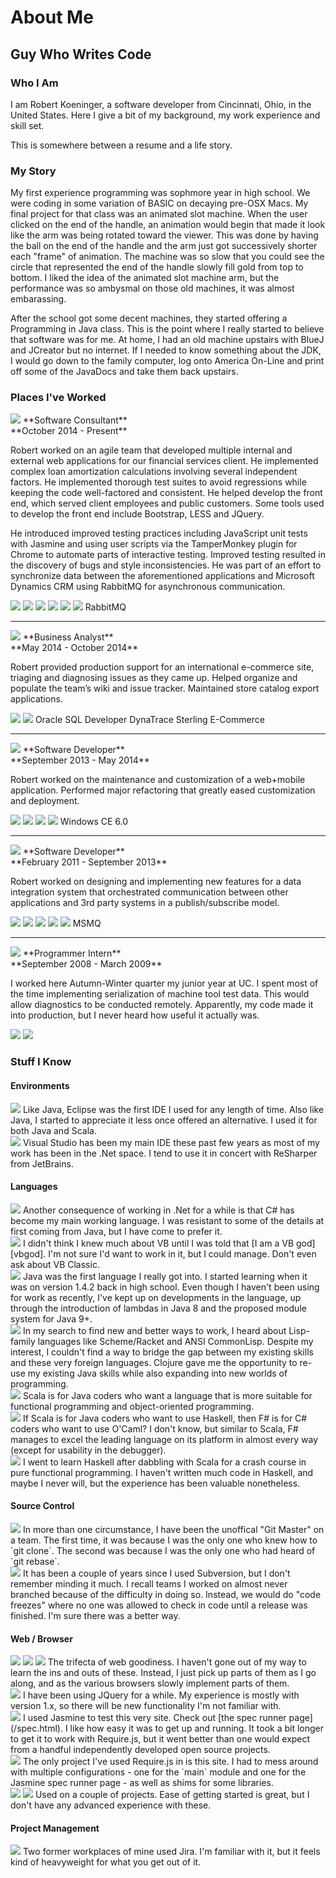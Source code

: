 # About Me

## Guy Who Writes Code

### Who I Am

I am Robert Koeninger, a software developer from Cincinnati, Ohio, in the United States. Here I give a bit of my background, my work experience and skill set.

This is somewhere between a resume and a life story.

### My Story

My first experience programming was sophmore year in high school. We were coding in some variation of BASIC on decaying pre-OSX Macs. My final project for that class was an animated slot machine. When the user clicked on the end of the handle, an animation would begin that made it look like the arm was being rotated toward the viewer. This was done by having the ball on the end of the handle and the arm just got successively shorter each "frame" of animation. The machine was so slow that you could see the circle that represented the end of the handle slowly fill gold from top to bottom. I liked the idea of the animated slot machine arm, but the performance was so ambysmal on those old machines, it was almost embarassing.

After the school got some decent machines, they started offering a Programming in Java class. This is the point where I really started to believe that software was for me. At home, I had an old machine upstairs with BlueJ and JCreator but no internet. If I needed to know something about the JDK, I would go down to the family computer, log onto America On-Line and print off some of the JavaDocs and take them back upstairs.

### Places I've Worked

<img src="/logos/sds.svg" class="heading" />
**Software Consultant**<br />**October 2014 - Present**

Robert worked on an agile team that developed multiple internal and external web applications for our financial services client. He implemented complex loan amortization calculations involving several independent factors. He implemented thorough test suites to avoid regressions while keeping the code well-factored and consistent. He helped develop the front end, which served client employees and public customers. Some tools used to develop the front end include Bootstrap, LESS and JQuery.

He introduced improved testing practices including JavaScript unit tests with Jasmine and using user scripts via the TamperMonkey plugin for Chrome to automate parts of interactive testing. Improved testing resulted in the discovery of bugs and style inconsistencies. He was part of an effort to synchronize data between the aforementioned applications and Microsoft Dynamics CRM using RabbitMQ for asynchronous communication.

<div class="icon-set">
    <img src="/logos/csharp.svg" class="detail" />
    <img src="/logos/vs.svg" class="detail" />
    <img src="/logos/razor.svg" class="detail" />
    <img src="/logos/javascript.svg" class="detail" />
    <img src="/logos/jquery_icon.svg" class="detail" />
    <img src="/logos/git.svg" class="detail" />
    RabbitMQ
</div>

---

<img src="/logos/cengage.svg" class="heading" />
**Business Analyst**<br />**May 2014 - October 2014**

Robert provided production support for an international e-commerce site, triaging and diagnosing issues as they came up. Helped organize and populate the team’s wiki and issue tracker. Maintained store catalog export applications.

<div class="icon-set">
    <img src="/logos/java.svg" class="detail" />
    <img src="/logos/jira_icon.svg" class="detail" />
    Oracle
    SQL Developer
    DynaTrace
    Sterling E-Commerce
</div>

---

<img src="/logos/apexCovantage.svg" class="heading" />
**Software Developer**<br />**September 2013 - May 2014**

Robert worked on the maintenance and customization of a web+mobile application. Performed major refactoring that greatly eased customization and deployment.

<div class="icon-set">
    <img src="/logos/csharp.svg" class="detail" />
    <img src="/logos/vs.svg" class="detail" />
    <img src="/logos/javascript.svg" class="detail" />
    <img src="/logos/jira_icon.svg" class="detail" />
    Windows CE 6.0
</div>

---

<img src="/logos/reyrey.svg" class="heading" />
**Software Developer**<br />**February 2011 - September 2013**

Robert worked on designing and implementing new features for a data integration system that orchestrated communication between other applications and 3rd party systems in a publish/subscribe model.

<div class="icon-set">
    <img src="/logos/csharp.svg" class="detail" />
    <img src="/logos/vs.svg" class="detail" />
    <img src="/logos/javascript.svg" class="detail" />
    <img src="/logos/xml.svg" class="detail" />
    <img src="/logos/svn.svg" class="detail" />
    MSMQ
</div>

---

<img src="/logos/siemens_logo.svg" class="heading" />
**Programmer Intern**<br />**September 2008 - March 2009**

I worked here Autumn-Winter quarter my junior year at UC. I spent most of the time implementing serialization of machine tool test data. This would allow diagnostics to be conducted remotely. Apparently, my code made it into production, but I never heard how useful it actually was.

<div class="icon-set">
    <img src="/logos/vs.svg" class="detail" />
    <img src="/logos/xml.svg" class="detail" />
</div>

### Stuff I Know

#### Environments

<img src="/logos/eclipse_icon.svg" class="inset-left" />
Like Java, Eclipse was the first IDE I used for any length of time. Also like Java, I started to appreciate it less once offered an alternative. I used it for both Java and Scala.

<div style="clear:both" />

<img src="/logos/vs.svg" class="inset-left" />
Visual Studio has been my main IDE these past few years as most of my work has been in the .Net space. I tend to use it in concert with ReSharper from JetBrains.

#### Languages

<img src="/logos/csharp.svg" class="inset-left" />
Another consequence of working in .Net for a while is that C# has become my main working language. I was resistant to some of the details at first coming from Java, but I have come to prefer it.

<div style="clear:both" />

<img src="/logos/vbnet.svg" class="inset-left" />
I didn't think I knew much about VB until I was told that [I am a VB god][vbgod]. I'm not sure I'd want to work in it, but I could manage. Don't even ask about VB Classic.

<div style="clear:both" />

<img src="/logos/java.svg" class="inset-left" />
Java was the first language I really got into. I started learning when it was on version 1.4.2 back in high school. Even though I haven't been using for work as recently, I've kept up on developments in the language, up through the introduction of lambdas in Java 8 and the proposed module system for Java 9+.

<div style="clear:both" />

<img src="/logos/clojure.svg" class="inset-left" />
In my search to find new and better ways to work, I heard about Lisp-family languages like Scheme/Racket and ANSI CommonLisp. Despite my interest, I couldn't find a way to bridge the gap between my existing skills and these very foreign languages. Clojure gave me the opportunity to re-use my existing Java skills while also expanding into new worlds of programming.

<div style="clear:both" />

<img src="/logos/scala.svg" class="inset-left" />
Scala is for Java coders who want a language that is more suitable for functional programming and object-oriented programming.

<div style="clear:both" />

<img src="/logos/fsharp.svg" class="inset-left" />
If Scala is for Java coders who want to use Haskell, then F# is for C# coders who want to use O'Caml? I don't know, but similar to Scala, F# manages to excel the leading language on its platform in almost every way (except for usability in the debugger).

<div style="clear:both" />

<img src="/logos/haskell.svg" class="inset-left" />
I went to learn Haskell after dabbling with Scala for a crash course in pure functional programming. I haven't written much code in Haskell, and maybe I never will, but the experience has been valuable nonetheless.

#### Source Control

<img src="/logos/git.svg" class="inset-left" />
In more than one circumstance, I have been the unoffical "Git Master" on a team. The first time, it was because I was the only one who knew how to `git clone`. The second was because I was the only one who had heard of `git rebase`.

<div style="clear:both" />

<img src="/logos/svn.svg" class="inset-left" />
It has been a couple of years since I used Subversion, but I don't remember minding it much. I recall teams I worked on almost never branched because of the difficulty in doing so. Instead, we would do "code freezes" where no one was allowed to check in code until a release was finished. I'm sure there was a better way.

#### Web / Browser

<img src="/logos/html.svg" class="inset-left" />
<img src="/logos/css.svg" class="inset-left" />
<img src="/logos/javascript.svg" class="inset-left" />
The trifecta of web goodiness. I haven't gone out of my way to learn the ins and outs of these. Instead, I just pick up parts of them as I go along, and as the various browsers slowly implement parts of them.

<div style="clear:both" />

<img src="/logos/jquery_icon.svg" class="inset-left" />
I have been using JQuery for a while. My experience is mostly with version 1.x, so there will be new functionality I'm not familiar with.

<div style="clear:both" />

<img src="/logos/jasmine.svg" class="inset-left" />
I used Jasmine to test this very site. Check out [the spec runner page](/spec.html). I like how easy it was to get up and running. It took a bit longer to get it to work with Require.js, but it went better than one would expect from a handful independently developed open source projects.

<div style="clear:both" />

<img src="/logos/requirejs_icon.svg" class="inset-left" />
The only project I've used Require.js in is this site. I had to mess around with multiple configurations - one for the `main` module and one for the Jasmine spec runner page - as well as shims for some libraries.

<div style="clear:both" />

<img src="/logos/nodejs.svg" class="inset-left" />
<img src="/logos/npm.svg" class="inset-left" />
Used on a couple of projects. Ease of getting started is great, but I don't have any advanced experience with these.

#### Project Management

<img src="/logos/jira_icon.svg" class="inset-left" />
Two former workplaces of mine used Jira. I'm familiar with it, but it feels kind of heavyweight for what you get out of it.

[vbgod]: /?vbgod "I Am A VB God"
